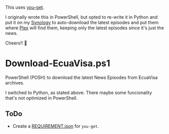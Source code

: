 This uses [you-get](https://you-get.org/).

I originally wrote this in PowerShell, but opted to re-write it in Python and put it on my [Synology](https://www.synology.com/en-global/products/DS1511+) to auto-download the latest episodes and put them where [Plex](http://plex.tv) will find them, keeping only the latest episodes since it's just the news.

Cheers!! :beers: 

# Download-EcuaVisa.ps1

PowerShell (POSH) to download the latest News Episodes from EcuaVisa archives.

I switched to Python, as stated above. There maybe some funcionality that's not optimized in PowerShell.

## ToDo

- Create a [REQUIREMENT.json](/Vertigion/REQUIREMENTS.json) for `you-get`.
